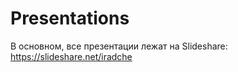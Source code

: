 # Presentations
      
В основном, все презентации лежат на Slideshare: https://slideshare.net/iradche        
